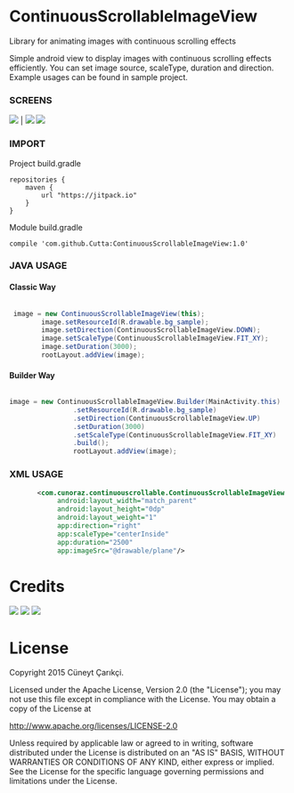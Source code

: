 # ContinuousScrollableImageView
Library for animating images with continuous scrolling effects


Simple android view to display images with continuous scrolling effects efficiently. 
You can set image source, scaleType, duration and direction.
Example usages can be found in sample project.

### SCREENS

![](https://raw.githubusercontent.com/Cutta/ContinuousScrollableImageView/master/gifs/bus.gif?token=AGY3KeEx21hh_AntxZBgwhLv9L3zaTYAks5ZpH8fwA%3D%3D)  |  ![](https://raw.githubusercontent.com/Cutta/ContinuousScrollableImageView/master/gifs/plane.gif?token=AGY3KeydGmvTnBrToMTTuw4wsIpyS9Dzks5ZpH9hwA%3D%3D) ![](https://raw.githubusercontent.com/Cutta/ContinuousScrollableImageView/master/gifs/clouds.gif?token=AGY3KeblVnwY9luH9bUIyr3o_32r68k8ks5ZpIDBwA%3D%3D)

### IMPORT
Project build.gradle
```
repositories {
    maven {
        url "https://jitpack.io"
    }
}
```
Module build.gradle
```
compile 'com.github.Cutta:ContinuousScrollableImageView:1.0'
```

### JAVA USAGE

#### Classic Way
``` java

 image = new ContinuousScrollableImageView(this);
        image.setResourceId(R.drawable.bg_sample);
        image.setDirection(ContinuousScrollableImageView.DOWN);
        image.setScaleType(ContinuousScrollableImageView.FIT_XY);
        image.setDuration(3000);
        rootLayout.addView(image);

```
#### Builder Way
``` java

image = new ContinuousScrollableImageView.Builder(MainActivity.this)
                .setResourceId(R.drawable.bg_sample)
                .setDirection(ContinuousScrollableImageView.UP)
                .setDuration(3000)
                .setScaleType(ContinuousScrollableImageView.FIT_XY)
                .build();
                rootLayout.addView(image);

```



### XML USAGE
``` xml
       <com.cunoraz.continuouscrollable.ContinuousScrollableImageView
            android:layout_width="match_parent"
            android:layout_height="0dp"
            android:layout_weight="1"
            app:direction="right"
            app:scaleType="centerInside"
            app:duration="2500"
            app:imageSrc="@drawable/plane"/>
```

# Credits
<a href = "https://plus.google.com/u/0/116948443141721480957"><img src = "https://raw.githubusercontent.com/florent37/DaVinci/master/mobile/src/main/res/drawable-hdpi/gplus.png"/></a>
<a href = "https://twitter.com/Cuneyt_Carikci"><img src = "https://raw.githubusercontent.com/florent37/DaVinci/master/mobile/src/main/res/drawable-hdpi/twitter.png"/></a>
<a href = "https://www.linkedin.com/in/c%C3%BCneyt-%C3%A7ar%C4%B1k%C3%A7i-b4619161?trk=nav_responsive_tab_profile_pic"><img src = "https://raw.githubusercontent.com/florent37/DaVinci/master/mobile/src/main/res/drawable-hdpi/linkedin.png"/></a>

# License
Copyright 2015 Cüneyt Çarıkçi.

Licensed under the Apache License, Version 2.0 (the "License");
you may not use this file except in compliance with the License.
You may obtain a copy of the License at

   http://www.apache.org/licenses/LICENSE-2.0

Unless required by applicable law or agreed to in writing, software
distributed under the License is distributed on an "AS IS" BASIS,
WITHOUT WARRANTIES OR CONDITIONS OF ANY KIND, either express or implied.
See the License for the specific language governing permissions and
limitations under the License.
